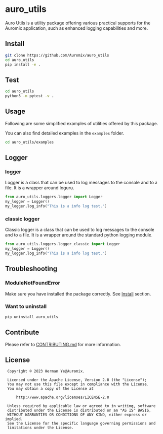 # auro_utils

Auro Utils is a utility package offering various practical supports for the Auromix application, such as enhanced logging capabilities and more.

## Install

```bash
git clone https://github.com/Auromix/auro_utils
cd auro_utils
pip install -e .
```

## Test

```bash
cd auro_utils
python3 -m pytest -v .
```

## Usage

Following are some simplified examples of utilities offered by this package.

You can also find detailed examples in the `examples` folder.

```bash
cd auro_utils/examples
```

## Logger

### logger

Logger is a class that can be used to log messages to the console and to a file. It is a wrapper around loguru.

```python
from auro_utils.loggers.logger import Logger
my_logger = Logger()
my_logger.log_info("This is a info log test.")
```

### classic logger

Classic logger is a class that can be used to log messages to the console and to a file. It is a wrapper around the standard python logging module.

```python
from auro_utils.loggers.logger_classic import Logger
my_logger = Logger()
my_logger.log_info("This is a info log test.")
```

## Troubleshooting

### ModuleNotFoundError

Make sure you have installed the package correctly. See [Install](#install) section.

### Want to uninstall

```bash
pip uninstall auro_utils
```

## Contribute

Please refer to [CONTRIBUTING.md](CONTRIBUTING.md) for more information.

## License

```text
 Copyright © 2023 Herman Ye@Auromix.

 Licensed under the Apache License, Version 2.0 (the "License");
 You may not use this file except in compliance with the License.
 You may obtain a copy of the License at

     http://www.apache.org/licenses/LICENSE-2.0

 Unless required by applicable law or agreed to in writing, software
 distributed under the License is distributed on an "AS IS" BASIS,
 WITHOUT WARRANTIES OR CONDITIONS OF ANY KIND, either express or implied.
 See the License for the specific language governing permissions and
 limitations under the License.
```
